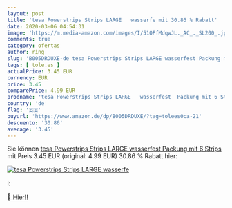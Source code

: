 ```yaml
---
layout: post
title: 'tesa Powerstrips Strips LARGE   wasserfe mit 30.86 % Rabatt'
date: 2020-03-06 04:54:31
image: 'https://m.media-amazon.com/images/I/51OPfMdqwJL._AC_._SL200_.jpg'
comments: true
category: ofertas
author: ring
slug: 'B005DRDUXE-de tesa Powerstrips Strips LARGE wasserfest Packung mit 6 Strips'
tags: [ tole.es ]
actualPrice: 3.45 EUR
currency: EUR
price: 3.45
comparePrice: 4.99 EUR
prodname: 'tesa Powerstrips Strips LARGE   wasserfest  Packung mit 6 Strips'
country: 'de'
flag: '🇩🇪'
buyurl: 'https://www.amazon.de/dp/B005DRDUXE/?tag=tolees0ca-21'
descuento: '30.86'
average: '3.45'
---
```


Sie können [tesa Powerstrips Strips LARGE   wasserfest  Packung mit 6 Strips](https://www.amazon.de/dp/B005DRDUXE/?tag=tolees0ca-21) mit Preis 3.45 EUR (original: 4.99 EUR) 30.86 % Rabatt hier:

[![tesa Powerstrips Strips LARGE   wasserfe](https://m.media-amazon.com/images/I/51OPfMdqwJL._AC_._SL200_.jpg)](https://www.amazon.de/dp/B005DRDUXE/?tag=tolees0ca-21)

ℹ️:


[🛒 Hier!!](https://www.amazon.de/dp/B005DRDUXE/?tag=tolees0ca-21)
